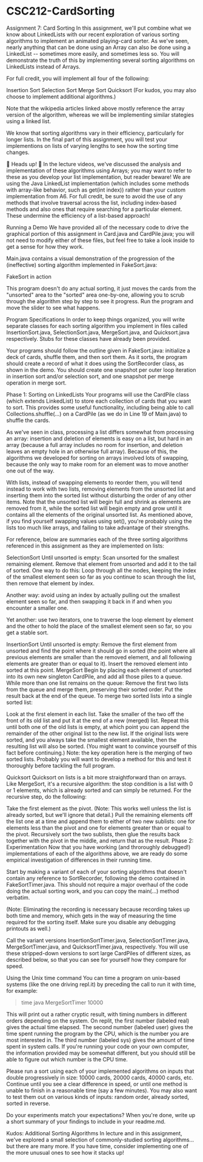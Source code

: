 # CSC212-CardSorting

Assignment 7: Card Sorting
In this assignment, we'll put combine what we know about LinkedLists with our recent exploration of various sorting algorithms to implement an animated playing-card sorter. As we've seen, nearly anything that can be done using an Array can also be done using a LinkedList -- sometimes more easily, and sometimes less so. You will demonstrate the truth of this by implementing several sorting algorithms on LinkedLists instead of Arrays.

For full credit, you will implement all four of the following:

Insertion Sort
Selection Sort
Merge Sort
Quicksort
(For kudos, you may also choose to implement additional algorithms.)

Note that the wikipedia articles linked above mostly reference the array version of the algorithm, whereas we will be implementing similar stategies using a linked list.

We know that sorting algorithms vary in their efficiency, particularly for longer lists. In the final part of this assignment, you will test your implementions on lists of varying lengths to see how the sorting time changes.

🚧 Heads up! 🚧
In the lecture videos, we've discussed the analysis and implementation of these algorithms using Arrays; you may want to refer to these as you develop your list implementation, but reader beware! We are using the Java LinkedList implementation (which includes some methods with array-like behavior, such as get(int index)) rather than your custom implementation from A6. For full credit, be sure to avoid the use of any methods that involve traversal across the list, including index-based methods and also ones that require searching for a particular element. These undermine the efficiency of a list-based approach!

Running a Demo
We have provided all of the necessary code to drive the graphical portion of this assignment in Card.java and CardPile.java; you will not need to modify either of these files, but feel free to take a look inside to get a sense for how they work.

Main.java contains a visual demonstration of the progression of the (ineffective) sorting algorithm implemented in FakeSort.java:

FakeSort in action

This program doesn't do any actual sorting, it just moves the cards from the "unsorted" area to the "sorted" area one-by-one, allowing you to scrub through the algorithm step by step to see it progress. Run the program and move the slider to see what happens.

Program Specifications
In order to keep things organized, you will write separate classes for each sorting algorithm you implement in files called InsertionSort.java, SelectionSort.java, MergeSort.java, and Quicksort.java respectively. Stubs for these classes have already been provided.

Your programs should follow the outline given in FakeSort.java: initialize a deck of cards, shuffle them, and then sort them. As it sorts, the program should create a record of what it does using the SortRecorder class, as shown in the demo. You should create one snapshot per outer loop iteration in insertion sort and/or selection sort, and one snapshot per merge operation in merge sort.

Phase 1: Sorting on LinkedLists
Your programs will use the CardPile class (which extends LinkedList<Card>) to store each collection of cards that you want to sort. This provides some useful functionality, including being able to call Collections.shuffle(...) on a CardPile (as we do in Line 19 of Main.java) to shuffle the cards.

As we've seen in class, processing a list differs somewhat from processing an array: insertion and deletion of elements is easy on a list, but hard in an array (because a full array includes no room for insertion, and deletion leaves an empty hole in an otherwise full array). Because of this, the algorithms we developed for sorting on arrays involved lots of swapping, because the only way to make room for an element was to move another one out of the way.

With lists, instead of swapping elements to reorder them, you will tend instead to work with two lists, removing elements from the unsorted list and inserting them into the sorted list without disturbing the order of any other items. Note that the unsorted list will begin full and shrink as elements are removed from it, while the sorted list will begin empty and grow until it contains all the elements of the original unsorted list. As mentioned above, if you find yourself swapping values using set(), you're probably using the lists too much like arrays, and failing to take advantage of their strengths.

For reference, below are summaries each of the three sorting algorithms referenced in this assignment as they are implemented on lists:

SelectionSort
Until unsorted is empty:
Scan unsorted for the smallest remaining element.
Remove that element from unsorted and add it to the tail of sorted.
One way to do this: Loop through all the nodes, keeping the index of the smallest element seen so far as you continue to scan through the list, then remove that element by index.

Another way: avoid using an index by actually pulling out the smallest element seen so far, and then swapping it back in if and when you encounter a smaller one.

Yet another: use two iterators, one to traverse the loop element by element and the other to hold the place of the smallest element seen so far, so you get a stable sort.

InsertionSort
Until unsorted is empty:
Remove the first element from unsorted and find the point where it should go in sorted (the point where all previous elements are smaller than the removed element, and all following elements are greater than or equal to it).
Insert the removed element into sorted at this point.
MergeSort
Begin by placing each element of unsorted into its own new singleton CardPile, and add all those piles to a queue.
While more than one list remains on the queue:
Remove the first two lists from the queue and merge them, preserving their sorted order.
Put the result back at the end of the queue.
To merge two sorted lists into a single sorted list:

Look at the first element in each list.
Take the smaller of the two off the front of its old list and put it at the end of a new (merged) list.
Repeat this until both one of the old lists is empty, at which point you can append the remainder of the other original list to the new list.
If the original lists were sorted, and you always take the smallest element available, then the resulting list will also be sorted. (You might want to convince yourself of this fact before continuing.)
Note: the key operation here is the merging of two sorted lists. Probably you will want to develop a method for this and test it thoroughly before tackling the full program.

Quicksort
Quicksort on lists is a bit more straightforward than on arrays. Like MergeSort, it's a recursive algorithm: the stop condition is a list with 0 or 1 elements, which is already sorted and can simply be returned. For the recursive step, do the following:

Take the first element as the pivot. (Note: This works well unless the list is already sorted, but we'll ignore that detail.)
Pull the remaining elements off the list one at a time and append them to either of two new sublists: one for elements less than the pivot and one for elements greater than or equal to the pivot.
Recursively sort the two sublists, then glue the results back together with the pivot in the middle, and return that as the result.
Phase 2: Experimentation
Now that you have working (and throroughly debugged!) implementations of each of the algorithms above, we are ready do some empirical investigation of differences in their running time.

Start by making a variant of each of your sorting algorithms that doesn't contain any reference to SortRecorder, following the demo contained in FakeSortTimer.java. This should not require a major overhaul of the code doing the actual sorting work, and you can copy the main(...) method verbatim.

(Note: Eliminating the recording is necessary because recording takes up both time and memory, which gets in the way of measuring the time required for the sorting itself. Make sure you disable any debugging printouts as well.)

Call the variant versions InsertionSortTimer.java, SelectionSortTimer.java, MergeSortTimer.java, and QuicksortTimer.java, respectively. You will use these stripped-down versions to sort large CardPiles of different sizes, as described below, so that you can see for yourself how they compare for speed.

Using the Unix time command
You can time a program on unix-based systems (like the one driving repl.it) by preceding the call to run it with time, for example:

> time java MergeSortTimer 10000

This will print out a rather cryptic result, with timing numbers in different orders depending on the system. On replit, the first number (labeled real) gives the actual time elapsed. The second number (labeled user) gives the time spent running the program by the CPU, which is the number you are most interested in. The third number (labeled sys) gives the amount of time spent in system calls. If you're running your code on your own computer, the information provided may be somewhat different, but you should still be able to figure out which number is the CPU time.

Please run a sort using each of your implemented algorithms on inputs that double progressively in size: 10000 cards, 20000 cards, 40000 cards, etc. Continue until you see a clear difference in speed, or until one method is unable to finish in a reasonable time (say a few minutes). You may also want to test them out on various kinds of inputs: random order, already sorted, sorted in reverse.

Do your experiments match your expectations? When you're done, write up a short summary of your findings to include in your readme.md.

Kudos: Additional Sorting Algorithms
In lecture and in this assignment, we've explored a small selection of commonly-studied sorting algorithms... but there are many more. If you have time, consider implementing one of the more unusual ones to see how it stacks up!
